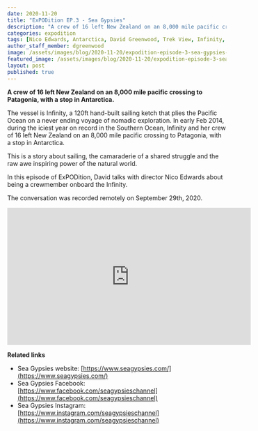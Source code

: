 ```yaml
---
date: 2020-11-20
title: "ExPODition EP.3 - Sea Gypsies"
description: "A crew of 16 left New Zealand on an 8,000 mile pacific crossing to Patagonia, with a stop in Antarctica."
categories: expodition
tags: [Nico Edwards, Antarctica, David Greenwood, Trek View, Infinity, Clemens Gabriel Oestreich]
author_staff_member: dgreenwood
image: /assets/images/blog/2020-11-20/expodition-episode-3-sea-gypsies-meta.jpg
featured_image: /assets/images/blog/2020-11-20/expodition-episode-3-sea-gypsies-sm.jpg
layout: post
published: true
---
```


**A crew of 16 left New Zealand on an 8,000 mile pacific crossing to Patagonia, with a stop in Antarctica.**

The vessel is Infinity, a 120ft hand-built sailing ketch that plies the Pacific Ocean on a never ending voyage of nomadic exploration. In early Feb 2014, during the iciest year on record in the Southern Ocean, Infinity and her crew of 16 left New Zealand on an 8,000 mile pacific crossing to Patagonia, with a stop in Antarctica.

This is a story about sailing, the camaraderie of a shared struggle and the raw awe inspiring power of the natural world.

In this episode of ExPODition, David talks with director Nico Edwards about being a crewmember onboard the Infinity.

The conversation was recorded remotely on September 29th, 2020.

<iframe width="560" height="315" src="https://www.youtube-nocookie.com/embed/HUdJ1jqpYso" title="YouTube video player" frameborder="0" allow="accelerometer; autoplay; clipboard-write; encrypted-media; gyroscope; picture-in-picture" allowfullscreen></iframe>

**Related links**

* Sea Gypsies website: [https://www.seagypsies.com/](https://www.seagypsies.com/)
* Sea Gypsies Facebook: [https://www.facebook.com/seagypsieschannel](https://www.facebook.com/seagypsieschannel)
* Sea Gypsies Instagram: [https://www.instagram.com/seagypsieschannel](https://www.instagram.com/seagypsieschannel)